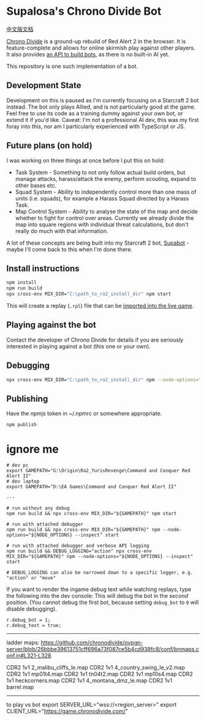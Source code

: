 # Supalosa's Chrono Divide Bot

[中文版文档](README-CN.md)

[Chrono Divide](https://chronodivide.com/) is a ground-up rebuild of Red Alert 2 in the browser. It is feature-complete and allows for online skirmish play against other players.
It also provides [an API to build bots](https://discord.com/channels/771701199812558848/842700851520339988), as there is no built-in AI yet.

This repository is one such implementation of a bot.

## Development State

Development on this is paused as I'm currently focusing on a Starcraft 2 bot instead.
The bot only plays Allied, and is not particularly good at the game. Feel free to use its code as a training dummy against your own bot, or extend it if you'd like. Caveat: I'm not a professional AI dev, this was my first foray into this, nor am I particularly experienced with TypeScript or JS.

## Future plans (on hold)

I was working on three things at once before I put this on hold:

-   Task System - Something to not only follow actual build orders, but manage attacks, harass/attack the enemy, perform scouting, expand to other bases etc.
-   Squad System - Ability to independently control more than one mass of units (i.e. squads), for example a Harass Squad directed by a Harass Task.
-   Map Control System - Ability to analyse the state of the map and decide whether to fight for control over areas. Currently we already divide the map into square regions with individual threat calculations, but don't really do much with that information.

A lot of these concepts are being built into my Starcraft 2 bot, [Supabot](https://github.com/Supalosa/supabot) - maybe I'll come back to this when I'm done there.

## Install instructions

```sh
npm install
npm run build
npx cross-env MIX_DIR="C:\path_to_ra2_install_dir" npm start
```

This will create a replay (`.rpl`) file that can be [imported into the live game](https://game.chronodivide.com/).

## Playing against the bot

Contact the developer of Chrono Divide for details if you are seriously interested in playing against a bot (this one or your own).

## Debugging

```sh
npx cross-env MIX_DIR="C:\path_to_ra2_install_dir" npm --node-options="${NODE_OPTIONS} --inspect" start
```

## Publishing

Have the npmjs token in ~/.npmrc or somewhere appropriate.

```
npm publish
```

# ignore me

```
# dev pc
export GAMEPATH="G:\Origin\Ra2_YurisRevenge\Command and Conquer Red Alert II"
# dev laptop
export GAMEPATH="D:\EA Games\Command and Conquer Red Alert II"

---

# run without any debug
npm run build && npx cross-env MIX_DIR="${GAMEPATH}" npm start

# run with attached debugger
npm run build && npx cross-env MIX_DIR="${GAMEPATH}" npm --node-options="${NODE_OPTIONS} --inspect" start

# run with attached debugger and verbose API logging
npm run build && DEBUG_LOGGING="action" npx cross-env MIX_DIR="${GAMEPATH}" npm --node-options="${NODE_OPTIONS} --inspect" start

# DEBUG_LOGGING can also be narrowed down to a specific logger, e.g. "action" or "move"
```

If you want to render the ingame debug text while watching replays, type the following into the dev console:
This will debug the bot in the _second_ position. (You cannot debug the first bot, because setting `debug_bot` to `0` will disable debugging).

```
r.debug_bot = 1;
r.debug_text = true;
```

---

ladder maps: https://github.com/chronodivide/pvpgn-server/blob/26bbbe39613751cff696a73f087ce5b4cd938fc8/conf/bnmaps.conf.in#L321-L328

CDR2 1v1 2_malibu_cliffs_le.map
CDR2 1v1 4_country_swing_le_v2.map
CDR2 1v1 mp01t4.map
CDR2 1v1 tn04t2.map
CDR2 1v1 mp10s4.map
CDR2 1v1 heckcorners.map
CDR2 1v1 4_montana_dmz_le.map
CDR2 1v1 barrel.map

---

to play vs bot
export SERVER_URL="wss://<region_server>"
export CLIENT_URL="https://game.chronodivide.com/"
